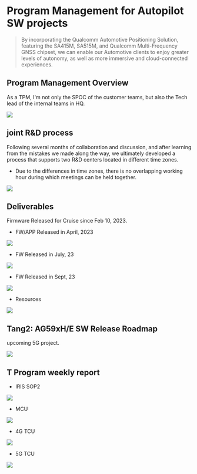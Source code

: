 # Program Management for Autopilot SW projects

>By incorporating the Qualcomm Automotive Positioning Solution, featuring the SA415M, SA515M, and Qualcomm Multi-Frequency GNSS chipset,
>we can enable our Automotive clients to enjoy greater levels of autonomy, as well as more immersive and cloud-connected experiences.
>


## Program Management Overview
As a TPM, I'm not only the SPOC of the customer teams, but also the Tech lead of the internal teams in HQ. <br>



 

<img src="https://github.com/hul08/hul08.github.io/assets/79688638/94b284aa-ccb7-4381-959e-b316d77e7509">

 

## joint R&D process


Following several months of collaboration and discussion, and after learning from the mistakes we made along the way, we ultimately developed a process that supports two R&D centers located in different time zones. <br>
- Due to the differences in time zones, there is no overlapping working hour during which meetings can be held together. <br>

 

 <img src="https://github.com/hul08/hul08.github.io/assets/79688638/47b06173-ab9c-40a4-b756-e575cd0e0d71">


## Deliverables
Firmware Released for Cruise since Feb 10, 2023. <br>
- FW/APP Released in April, 2023 <br>

<img src="https://github.com/hul08/hul08.github.io/assets/79688638/92ba07a3-c23d-4d1f-b40e-a3b7b3ea375b">

 

- FW Released in July, 23 <br>

<img src="https://github.com/hul08/hul08.github.io/assets/79688638/86c7c4f2-f5b8-46f6-8d42-072cff1bc5b0">

 

- FW Released in Sept, 23 <br>

<img src="https://github.com/hul08/hul08.github.io/assets/79688638/0253752f-27a4-4905-900f-b24a795b3a77">

 

- Resources <br>

<img src="https://github.com/hul08/hul08.github.io/assets/79688638/e2e24079-4a50-4d58-86e7-58b32da6596a">




## Tang2: AG59xH/E SW Release Roadmap
upcoming 5G project. <br>



<img src="https://github.com/hul08/hul08.github.io/assets/79688638/c0b09c8d-125e-49de-a5c1-f57002c0ae22">

 
<br>

## T Program weekly report

- IRIS SOP2 <br>

<img src="https://github.com/hul08/hul08.github.io/assets/79688638/692136ec-8257-4dc0-9b5c-2423147db1b8">

 
- MCU <br>

<img src="https://github.com/hul08/hul08.github.io/assets/79688638/192f8ce8-bf90-40ea-a153-4edcddfda534">


- 4G TCU <br>

<img src="https://github.com/hul08/hul08.github.io/assets/79688638/e56c14e2-9f51-4159-afbc-9f1dc13d48b0">

- 5G TCU <br>
<img src="https://github.com/hul08/hul08.github.io/assets/79688638/47ad1198-b0ae-47ed-9df8-a31a48d2481b">


